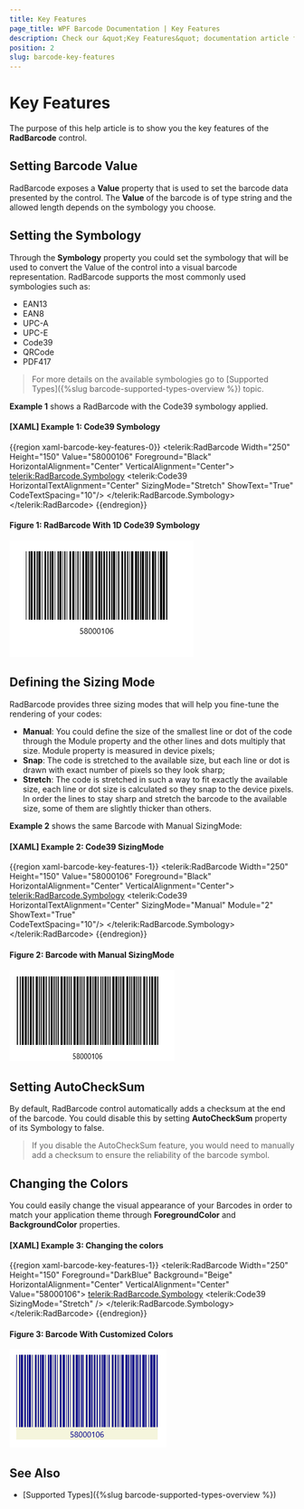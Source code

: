 ```yaml
---
title: Key Features
page_title: WPF Barcode Documentation | Key Features
description: Check our &quot;Key Features&quot; documentation article for Telerik Barcode for WPF control.
position: 2
slug: barcode-key-features
---
```


# Key Features

The purpose of this help article is to show you the key features of the **RadBarcode** control. 

## Setting Barcode Value

RadBarcode exposes a **Value** property that is used to set the barcode data presented by the control. The **Value** of the barcode is of type string and the allowed length depends on the symbology you choose.

## Setting the Symbology

Through the **Symbology** property you could set the symbology that will be used to convert the Value of the control into a visual barcode representation.  RadBarcode supports the most commonly used symbologies such as:

* EAN13  
* EAN8  
* UPC-A  
* UPC-E  
* Code39  
* QRCode  
* PDF417   

>For more details on the available symbologies go to [Supported Types]({%slug barcode-supported-types-overview %}) topic.

__Example 1__ shows a RadBarcode with the Code39 symbology applied.

#### __[XAML] Example 1: Code39 Symbology__
{{region xaml-barcode-key-features-0}}
	<telerik:RadBarcode Width="250" Height="150" Value="58000106" Foreground="Black" 
									HorizontalAlignment="Center" VerticalAlignment="Center">
		<telerik:RadBarcode.Symbology>
			<telerik:Code39 HorizontalTextAlignment="Center"
							SizingMode="Stretch" 
							ShowText="True"  
							CodeTextSpacing="10"/>
		</telerik:RadBarcode.Symbology>
	</telerik:RadBarcode>
{{endregion}}

#### Figure 1: RadBarcode With 1D Code39 Symbology

![Barcode Symbology](images/barcode_setsymbology_1.png)
	
## Defining the Sizing Mode

RadBarcode provides three sizing modes that will help you fine-tune the rendering of your codes:

* __Manual__: You could define the size of the smallest line or dot of the code through the Module property and the other lines and dots multiply that size. Module property is measured in device pixels;
* __Snap__: The code is stretched to the available size, but each line or dot is drawn with exact number of pixels so they look sharp;
* __Stretch__: The code is stretched in such a way to fit exactly the available size, each line or dot size is calculated so they snap to the device pixels. In order the lines to stay sharp and stretch the barcode to the available size, some of them are slightly thicker than others.

__Example 2__ shows the same Barcode with Manual SizingMode:

#### __[XAML] Example 2: Code39 SizingMode__
{{region xaml-barcode-key-features-1}}
	<telerik:RadBarcode Width="250" Height="150" Value="58000106" Foreground="Black" 
									HorizontalAlignment="Center" VerticalAlignment="Center">
		<telerik:RadBarcode.Symbology>
			<telerik:Code39 HorizontalTextAlignment="Center" 
						SizingMode="Manual"
						Module="2" 
						ShowText="True"  
						CodeTextSpacing="10"/>
		</telerik:RadBarcode.Symbology>
	</telerik:RadBarcode>
{{endregion}}

#### Figure 2: Barcode with Manual SizingMode

![Barcode SizingMode](images/barcode_sizingmode.png)

## Setting AutoCheckSum

By default, RadBarcode control automatically adds a checksum at the end of the barcode. You could disable this by setting **AutoCheckSum** property of its Symbology to false.  

>If you disable the AutoCheckSum feature, you would need to manually add a checksum to ensure the reliability of the barcode symbol.

## Changing the Colors

You could easily change the visual appearance of your Barcodes in order to match your application theme through **ForegroundColor** and **BackgroundColor** properties.

#### __[XAML] Example 3: Changing the colors__
{{region xaml-barcode-key-features-1}}
	<telerik:RadBarcode Width="250" Height="150" Foreground="DarkBlue" Background="Beige"
                                HorizontalAlignment="Center" VerticalAlignment="Center"                               
                                Value="58000106">
		<telerik:RadBarcode.Symbology>
			<telerik:Code39 SizingMode="Stretch" />
		</telerik:RadBarcode.Symbology>
	</telerik:RadBarcode>
{{endregion}}

#### Figure 3: Barcode With Customized Colors
![Barcode Colors](images/barcode_colors.png)

## See Also

- [Supported Types]({%slug barcode-supported-types-overview %})